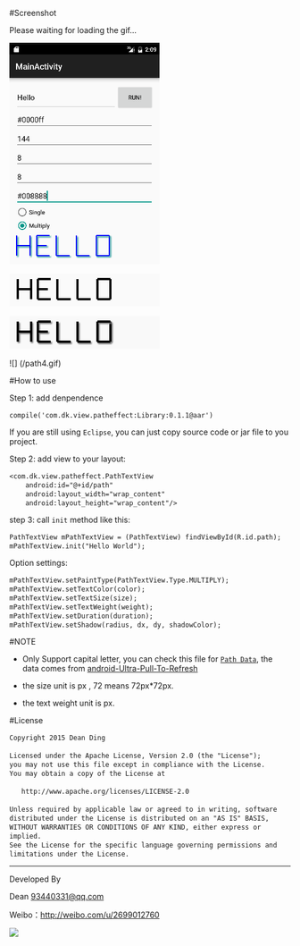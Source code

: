 #Screenshot

Please waiting for loading the gif...

![](/path1.gif)

![](/path2.gif)

![](/path3.gif)

![] (/path4.gif)

#How to use

Step 1: add denpendence


    compile('com.dk.view.patheffect:Library:0.1.1@aar')
    

    
If you are still using `Eclipse`, you can just copy source code or jar file to you project.



Step 2: add view to your layout:

    <com.dk.view.patheffect.PathTextView
        android:id="@+id/path"
        android:layout_width="wrap_content"
        android:layout_height="wrap_content"/>

step 3: call `init` method like this:

    PathTextView mPathTextView = (PathTextView) findViewById(R.id.path);
	mPathTextView.init("Hello World");

Option settings:

    mPathTextView.setPaintType(PathTextView.Type.MULTIPLY);
    mPathTextView.setTextColor(color);
    mPathTextView.setTextSize(size);
    mPathTextView.setTextWeight(weight);
    mPathTextView.setDuration(duration);
	mPathTextView.setShadow(radius, dx, dy, shadowColor);

#NOTE

- Only Support capital letter, you can check this file for [`Path Data`](https://github.com/dkmeteor/PathEffectTextView/blob/master/Library/src/main/java/com/dk/view/patheffect/MatchPath.java), the data comes from [android-Ultra-Pull-To-Refresh](https://github.com/liaohuqiu/android-Ultra-Pull-To-Refresh/)

- the size unit is px , 72 means 72px*72px.

- the text weight unit is px.
 

#License

    Copyright 2015 Dean Ding

    Licensed under the Apache License, Version 2.0 (the "License");
    you may not use this file except in compliance with the License.
    You may obtain a copy of the License at

       http://www.apache.org/licenses/LICENSE-2.0

    Unless required by applicable law or agreed to in writing, software
    distributed under the License is distributed on an "AS IS" BASIS,
    WITHOUT WARRANTIES OR CONDITIONS OF ANY KIND, either express or implied.
    See the License for the specific language governing permissions and
    limitations under the License.

---
Developed By


Dean <93440331@qq.com>  

Weibo：http://weibo.com/u/2699012760

![](https://avatars0.githubusercontent.com/u/5019523?v=3&s=460)
